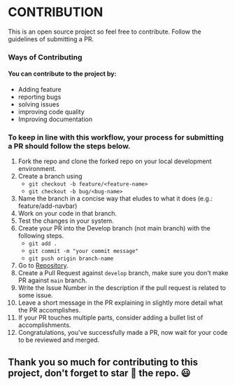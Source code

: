 # CONTRIBUTION

This is an open source project so feel free to contribute. Follow the guidelines of submitting a PR.

### Ways of Contributing

#### You can contribute to the project by:
* Adding feature
* reporting bugs
* solving issues
* improving code quality
* Improving documentation

### To keep in line with this workflow, your process for submitting a PR should follow the steps below.

1. Fork the repo and clone the forked repo on your local development environment.
1. Create a branch using
    * `git checkout -b feature/<feature-name>`
    * `git checkout -b bug/<bug-name>`
1. Name the branch in a concise way that eludes to what it does (e.g.: feature/add-navbar)
1. Work on your code in that branch.
1. Test the changes in your system.
1. Create your PR into the Develop branch (not main branch) with the following steps.
    * `git add .`
    * `git commit -m "your commit message"`
    * `git push origin branch-name`
1. Go to [Repository](https://github.com/Code-Dabblers/Ecommerce-Site/blob/main/Contribution.md).
1. Create a Pull Request against `develop` branch, make sure you don't make PR against `main` branch.
1. Write the Issue Number in the description if the pull request is related to some issue.
1. Leave a short message in the PR explaining in slightly more detail what the PR accomplishes.
1. If your PR touches multiple parts, consider adding a bullet list of accomplishments.
1. Congratulations, you've successfully made a PR, now wait for your code to be reviewed and merged.

## Thank you so much for contributing to this project, don't forget to star :star2: the repo. :smiley: